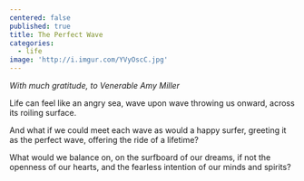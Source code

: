 ```yaml
---
centered: false
published: true
title: The Perfect Wave
categories:
  - life
image: 'http://i.imgur.com/YVyOscC.jpg'
---
```

_With much gratitude, 
to Venerable Amy Miller_

Life can feel
like an angry sea,
wave upon wave
throwing us onward,
across its roiling surface.

And what if we could meet each wave
as would a happy surfer,
greeting it as the perfect wave,
offering the ride of a lifetime?

What would we balance on,
on the surfboard of our dreams,
if not the openness of our hearts,
and the fearless intention
of our minds and spirits?
